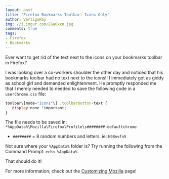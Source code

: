 ```yaml
---
layout: post
title: 'Firefox Bookmarks Toolbar: Icons Only'
author: VertigoRay
img: //i.imgur.com/EGaOxxn.jpg
comments: true
tags:
- Firefox
- Bookmarks
---
```

Ever want to get rid of the text next to the icons on your bookmarks toolbar in Firefox?

I was looking over a co-workers shoulder the other day and noticed that his bookmarks toolbar had no text next to the icons!!
I immediately got as giddy as school girl and demanded enlightenment.
He promptly responded me that I merely needed to needed to save the following code in a `userChrome.css` file:

```js
toolbar\[mode="icons"\] .toolbarbutton-text {
   display:none !important;
}
```

The file needs to be saved in: `*%AppData%\Mozilla\Firefox\Profile\s########.defaultchrome`

- `########` = 8 random numbers and letters. ie: `h98nvfn5`

Not sure where your `%AppData%` folder is?
Try running the following from the Command Prompt: `echo %AppData%`

That should do it!

For more information, check out the [Customizing Mozilla](http://www.mozilla.org/unix/customizing.html) page!
